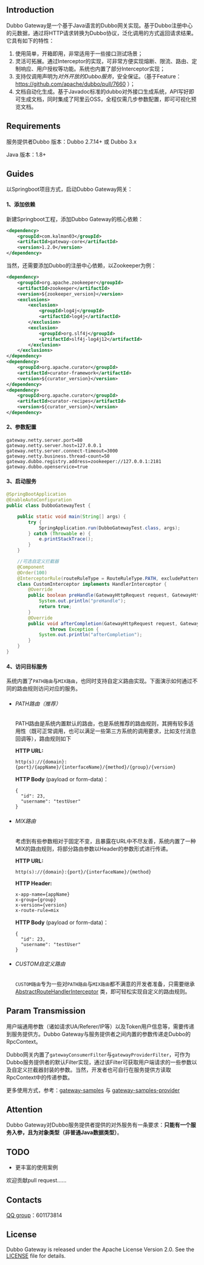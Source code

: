 ## Introduction

Dubbo Gateway是一个基于Java语言的Dubbo网关实现。基于Dubbo注册中心的元数据，通过将HTTP请求转换为Dubbo协议，泛化调用的方式返回请求结果。它具有如下的特性：

1. 使用简单，开箱即用，非常适用于一些接口测试场景；
2. 灵活可拓展。通过Interceptor的实现，可非常方便实现熔断、限流、路由、定制响应、用户授权等功能。系统也内置了部分Interceptor实现；
3. 支持仅调用声明为*对外开放的Dubbo服务*，安全保证。（基于Feature：https://github.com/apache/dubbo/pull/7660 ）；
4. 文档自动化生成。基于Javadoc标准的dubbo对外接口生成系统，API写好即可生成文档，同时集成了阿里云OSS，全程仅需几步参数配置，即可可视化预览文档。

## Requirements

服务提供者Dubbo 版本：Dubbo 2.7.14+ 或 Dubbo 3.x

Java 版本：1.8+

## Guides

以Springboot项目方式，启动Dubbo Gateway网关：

#### 1、添加依赖

新建Springboot工程，添加Dubbo Gateway的核心依赖：

```xml
<dependency>
	<groupId>com.kalman03</groupId>
	<artifactId>gateway-core</artifactId>
	<version>1.2.0</version>
</dependency>
```
当然，还需要添加Dubbo的注册中心依赖，以Zookeeper为例：

```xml
<dependency>
	<groupId>org.apache.zookeeper</groupId>
	<artifactId>zookeeper</artifactId>
	<version>${zookeeper_version}</version>
	<exclusions>
		<exclusion>
			<groupId>log4j</groupId>
			<artifactId>log4j</artifactId>
		</exclusion>
		<exclusion>
			<groupId>org.slf4j</groupId>
			<artifactId>slf4j-log4j12</artifactId>
		</exclusion>
	</exclusions>
</dependency>
<dependency>
	<groupId>org.apache.curator</groupId>
	<artifactId>curator-framework</artifactId>
	<version>${curator_version}</version>
</dependency>
<dependency>
	<groupId>org.apache.curator</groupId>
	<artifactId>curator-recipes</artifactId>
	<version>${curator_version}</version>
</dependency>
```

#### 2、参数配置

```properties
gateway.netty.server.port=80
gateway.netty.server.host=127.0.0.1
gateway.netty.server.connect-timeout=3000
gateway.netty.business.thread-count=50
gateway.dubbo.registry.address=zookeeper://127.0.0.1:2181
gateway.dubbo.openservice=true
```

#### 3、启动服务

```java
@SpringBootApplication
@EnableAutoConfiguration
public class DubboGatewayTest {

	public static void main(String[] args) {
		try {
			SpringApplication.run(DubboGatewayTest.class, args);
		} catch (Throwable e) {
			e.printStackTrace();
		}
	}

    //可选自定义拦截器
	@Component
	@Order(100)
	@InterceptorRule(routeRuleType = RouteRuleType.PATH, excludePatterns = { "/api/**" })
	class CustomInterceptor implements HandlerInterceptor {
		@Override
		public boolean preHandle(GatewayHttpRequest request, GatewayHttpResponse response) throws Exception {
			System.out.println("preHandle");
			return true;
		}
		@Override
		public void afterCompletion(GatewayHttpRequest request, GatewayHttpResponse response, Exception ex)
				throws Exception {
			System.out.println("afterCompletion");
		}
	}
}
```



#### 4、访问目标服务

系统内置了`PATH路由`与`MIX路由`，也同时支持自定义路由实现。下面演示如何通过不同的路由规则访问对应的服务。

- ###### PATH路由（推荐）

  PATH路由是系统内置默认的路由，也是系统推荐的路由规则，其拥有较多适用性（既可正常调用，也可以满足一些第三方系统的调用要求，比如支付消息回调等），路由规则如下

  **HTTP URL:**

  ```api
  http(s)://{domain}:{port}/{appName}/{interfaceName}/{method}/{group}/{version}
  ```

   **HTTP Body** (payload or form-data)：

  ```
  {
    "id": 23,
    "username": "testUser"
  }
  ```

- ###### MIX路由

  考虑到有些参数相对于固定不变，且暴露在URL中不尽友善，系统内置了一种MIX的路由规则，将部分路由参数以Header的参数形式进行传递。

  **HTTP URL:**
  
  ```api
  http(s)://{domain}:{port}/{interfaceName}/{method}
  ```

   **HTTP Header:**
  
  ```api
  x-app-name={appName}
  x-group={group}
  x-version={version}
  x-route-rule=mix
  ```
  
   **HTTP Body** (payload or form-data)：
  
  ```
  {
    "id": 23,
    "username": "testUser"
  }
  ```
  
- ###### CUSTOM自定义路由
  
  `CUSTOM路由`专为一些对`PATH路由`与`MIX路由`都不满意的开发者准备，只需要继承[AbstractRouteHandlerInterceptor](https://github.com/jingxiang/dubbo-gateway/blob/main/gateway-core/src/main/java/com/kalman03/gateway/interceptor/AbstractRouteHandlerInterceptor.java) 类，即可轻松实现自定义的路由规则。
  

## Param Transmission

用户端通用参数（诸如请求UA/Referer/IP等）以及Token用户信息等，需要传递到服务提供方。Dubbo Gateway与服务提供者之间内置的参数传递走Dubbo的RpcContext。

Dubbo网关内置了`gatewayConsumerFilter`与`gatewayProviderFilter`，可作为Dubbo服务提供者的默认Filter实现，通过该Filter可获取用户端请求的一些参数以及自定义拦截器封装的参数。当然，开发者也可自行在服务提供方读取RpcContext中的传递参数。

更多使用方式，参考：[gateway-samples](https://github.com/jingxiang/dubbo-gateway/tree/master/gateway-samples) 与 [gateway-samples-provider](https://github.com/jingxiang/dubbo-gateway/tree/master/gateway-samples-provider)

## Attention

Dubbo Gateway对Dubbo服务提供者提供的对外服务有一条要求：**只能有一个服务入参，且为对象类型（非普通Java数据类型）**。


## TODO

- 更丰富的使用案例

欢迎贡献pull request......

## Contacts

[QQ group](https://qm.qq.com/cgi-bin/qm/qr?k=KWjcJ90Rh-92oLpdDqdmZ466x6B6Mkv6&jump_from=webapi)：601173814

## License

Dubbo Gateway is released under the Apache License Version 2.0. See the [LICENSE](https://github.com/jingxiang/dubbo-gateway/blob/master/LICENSE) file for details.





